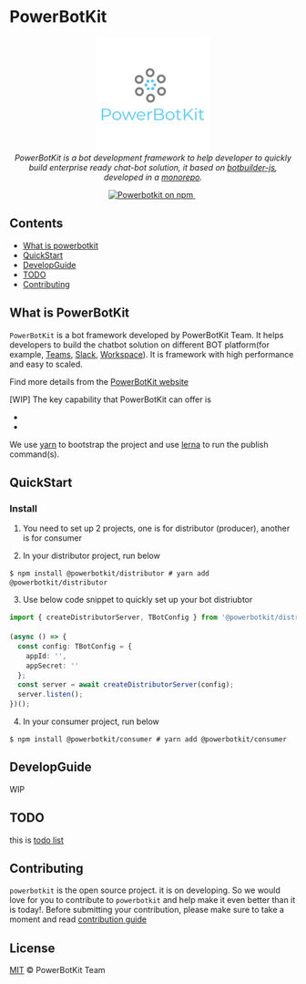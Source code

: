 # PowerBotKit

<p align="center">
  <img src="logo.png" alt="PowerBotKit Logg"/>
  <br>
  <i>
    PowerBotKit is a bot development framework to help developer to quickly build enterprise ready chat-bot solution, it based on <a href="https://github.com/Microsoft/botbuilder-js">botbuilder-js</a>, developed in a <a href="https://en.wikipedia.org/wiki/Monorep">monorepo</a>.
 </i>
</p>

<p align="center">
  <a href="https://www.npmjs.com/package/@powerbotkit/core">
    <img src="https://img.shields.io/npm/v/@powerbotkit/core.svg?logo=npm&logoColor=fff&label=NPM+package&color=limegreen" alt="Powerbotkit on npm" />
  </a>&nbsp;
</p>

## Contents

- [What is powerbotkit](#what-is-powerbotkit)
- [QuickStart](#QuickStart)
- [DevelopGuide](#DevelopGuide)
- [TODO](#todo)
- [Contributing](#Contributing)

## What is PowerBotKit

`PowerBotKit` is a bot framework developed by PowerBotKit Team. It helps developers to build the chatbot solution on different BOT platform(for example, [Teams](https://teams.microsoft.com/), [Slack](https://slack.com/), [Workspace](https://www.workplace.com/)). It is framework with high performance and easy to scaled.

Find more details from the [PowerBotKit website](https://powerbotkit.github.io)

[WIP] The key capability that PowerBotKit can offer is

-
-

We use [yarn](https://classic.yarnpkg.com/) to bootstrap the project and use [lerna](https://lerna.js.org/) to run the publish command(s).

## QuickStart

### Install

1. You need to set up 2 projects, one is for distributor (producer), another is for consumer

2. In your distributor project, run below

```shell
$ npm install @powerbotkit/distributor # yarn add @powerbotkit/distributor
```

3. Use below code snippet to quickly set up your bot distriubtor

```typescript
import { createDistributorServer, TBotConfig } from '@powerbotkit/distributor';

(async () => {
  const config: TBotConfig = {
    appId: '',
    appSecret: ''
  };
  const server = await createDistributorServer(config);
  server.listen();
})();
```

4. In your consumer project, run below

```shell
$ npm install @powerbotkit/consumer # yarn add @powerbotkit/consumer
```

## DevelopGuide

WIP

## TODO

this is [todo list](https://github.com/orgs/PowerBotKit/projects/1)

## Contributing

`powerbotkit` is the open source project. it is on developing. So we would love for you to contribute to `powerbotkit` and help make it even better than it is today!. Before submitting your contribution, please make sure to take a moment and read [contribution guide](https://github.com/PowerBotKit/powerbot/blob/develop/CONTRIBUTING.md)

## License

[MIT](LICENSE) © PowerBotKit Team
